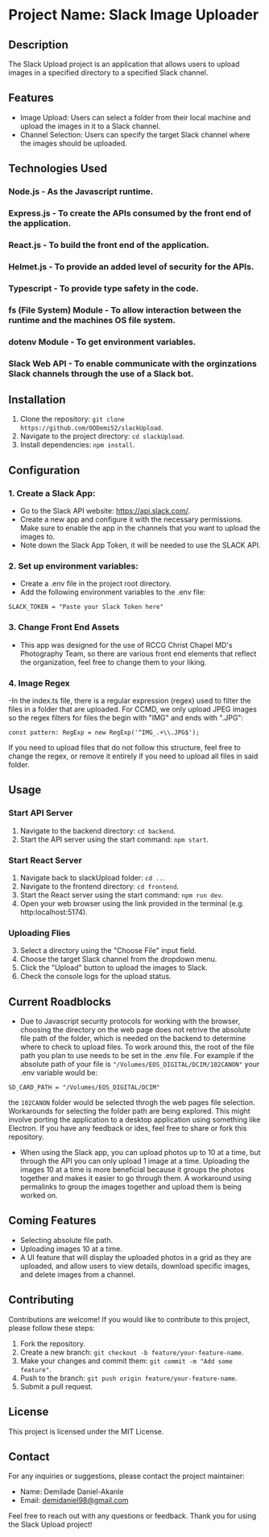 # Project Name: Slack Image Uploader

## Description
The Slack Upload project is an application that allows users to upload images in a specified directory to a specified Slack channel.

## Features
- Image Upload: Users can select a folder from their local machine and upload the images in it to a Slack channel.
- Channel Selection: Users can specify the target Slack channel where the images should be uploaded.

## Technologies Used
### Node.js - As the Javascript runtime.
### Express.js - To create the APIs consumed by the front end of the application.
### React.js - To build the front end of the application.
### Helmet.js - To provide an added level of security for the APIs.
### Typescript - To provide type safety in the code.
### fs (File System) Module - To allow interaction between the runtime and the machines OS file system.
### dotenv Module - To get environment variables.
### Slack Web API - To enable communicate with the orginzations Slack channels through the use of a Slack bot.

## Installation
1. Clone the repository: ```git clone https://github.com/OODemi52/slackUpload```.
2. Navigate to the project directory: ```cd slackUpload```.
3. Install dependencies: ```npm install```.

## Configuration
### 1. Create a Slack App:
- Go to the Slack API website: https://api.slack.com/.
- Create a new app and configure it with the necessary permissions. Make sure to enable the app in the channels that you want to upload the images to.
- Note down the Slack App Token, it will be needed to use the SLACK API.

### 2. Set up environment variables:
- Create a .env file in the project root directory.
- Add the following environment variables to the .env file:

```
SLACK_TOKEN = "Paste your Slack Token here"
```
### 3. Change Front End Assets
- This app was designed for the use of RCCG Christ Chapel MD's Photography Team, so there are various front end elements that reflect the organization, feel free to change them to your liking.

### 4. Image Regex
-In the index.ts file, there is a regular expression (regex) used to filter the files in a folder that are uploaded. For CCMD, we only upload JPEG images so the regex filters for files the begin with "IMG" and ends with ".JPG": 
```
const pattern: RegExp = new RegExp('^IMG_.+\\.JPG$');
```
If you need to upload files that do not follow this structure, feel free to change the regex, or remove it entirely if you need to upload all files in said folder.

## Usage
### Start API Server
1. Navigate to the backend directory: ```cd backend```.
2. Start the API server using the start command: ```npm start```.

### Start React Server
1. Navigate back to slackUpload folder: ```cd ..```.
2. Navigate to the frontend directory: ```cd frontend```.
3. Start the React server using the start command: ```npm run dev```.
4. Open your web browser using the link provided in the terminal (e.g. http:localhost:5174).

### Uploading Flies
3. Select a directory using the "Choose File" input field.
4. Choose the target Slack channel from the dropdown menu.
6. Click the "Upload" button to upload the images to Slack.
7. Check the console logs for the upload status.

## Current Roadblocks
- Due to Javascript security protocols for working with the browser, choosing the directory on the web page does not retrive the absolute file path of the folder, which is needed on the backend to determine where to check to upload files. To work around this, the root of the file path you plan to use needs to be set in the .env file. For example if the absolute path of your file is ```"/Volumes/EOS_DIGITAL/DCIM/102CANON"``` your .env variable would be:
```
SD_CARD_PATH = "/Volumes/EOS_DIGITAL/DCIM"
```
the ```102CANON``` folder would be selected throgh the web pages file selection. Workarounds for selecting the folder path are being explored. This might involve porting the application to a desktop application using something like Electron. If you have any feedback or ides, feel free to share or fork this repository.
- When using the Slack app, you can upload photos up to 10 at a time, but through the API you can only upload 1 image at a time. Uploading the images 10 at a time is more beneficial because it groups the photos together and makes it easier to go through them. A workaround using permalinks to group the images together and upload them is being worked on.

## Coming Features
- Selecting absolute file path.
- Uploading images 10 at a time.
- A UI feature that will display the uploaded photos in a grid as they are uploaded, and allow users to view details, download specific images, and delete images from a channel.

## Contributing
Contributions are welcome! If you would like to contribute to this project, please follow these steps:
1. Fork the repository.
2. Create a new branch: ```git checkout -b feature/your-feature-name```.
3. Make your changes and commit them: ```git commit -m "Add some feature"```.
4. Push to the branch: ```git push origin feature/your-feature-name```.
5. Submit a pull request.

## License
This project is licensed under the MIT License.

## Contact
For any inquiries or suggestions, please contact the project maintainer:
- Name: Demilade Daniel-Akanle
- Email: demidaniel98@gmail.com

Feel free to reach out with any questions or feedback. Thank you for using the Slack Upload project!